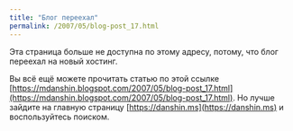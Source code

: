 ```yaml
---
title: "Блог переехал"
permalink: /2007/05/blog-post_17.html
---
```

Эта страница больше не доступна по этому адресу, потому, что блог переехал на новый хостинг.

Вы всё ещё можете прочитать статью по этой ссылке [https://mdanshin.blogspot.com/2007/05/blog-post_17.html](https://mdanshin.blogspot.com/2007/05/blog-post_17.html). Но лучше зайдите на главную страницу [https://danshin.ms](https://danshin.ms) и воспользуйтесь поиском.